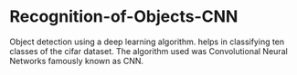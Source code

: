 # Recognition-of-Objects-CNN
Object detection using a deep learning algorithm. helps in classifying ten classes of the cifar dataset.  The algorithm used was Convolutional Neural Networks famously known as CNN.
